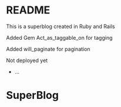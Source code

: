# README

This is a superblog created in Ruby and Rails

Added Gem Act_as_taggable_on for tagging

Added will_paginate for pagination

Not deployed yet

* ...
# SuperBlog
